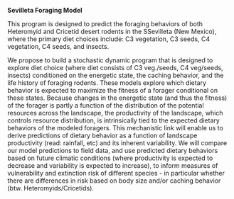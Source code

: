 **Sevilleta Foraging Model**

This program is designed to predict the foraging behaviors of both Heteromyid and Cricetid desert rodents in the SSevilleta (New Mexico), where the primary diet choices include: C3 vegetation, C3 seeds, C4 vegetation, C4 seeds, and insects.

We propose to build a stochastic dynamic program that is designed to explore diet choice (where diet consists of C3 veg./seeds, C4 veg/seeds, insects) conditioned on the energetic state, the caching behavior, and the life history of foraging rodents. These models explore which dietary behavior is expected to maximize the fitness of a forager conditional on these states. Because changes in the energetic state (and thus the fitness) of the forager is partly a function of the distribution of the potential resources across the landscape, the productivity of the landscape, which controls resource distribution, is intrinsically tied to the expected dietary behaviors of the modeled foragers. This mechanistic link will enable us to derive predictions of dietary behavior as a function of landscape productivity (read: rainfall, etc) and its inherent variability. We will compare our model predictions to field data, and use predicted dietary behaviors based on future climatic conditions (where productivity is expected to decrease and variability is expected to increase), to inform measures of vulnerability and extinction risk of different species - in particular whether there are differences in risk based on body size and/or caching behavior (btw. Heteromyids/Cricetids).

